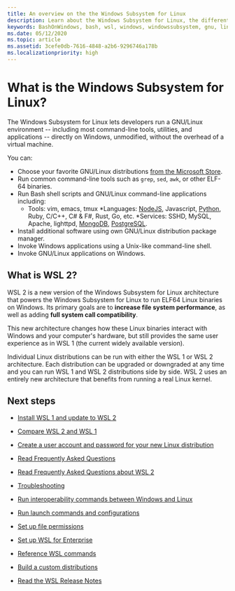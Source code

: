 ```yaml
---
title: An overview on the the Windows Subsystem for Linux
description: Learn about the Windows Subsystem for Linux, the different versions and ways you can use them.
keywords: BashOnWindows, bash, wsl, windows, windowssubsystem, gnu, linux
ms.date: 05/12/2020
ms.topic: article
ms.assetid: 3cefe0db-7616-4848-a2b6-9296746a178b
ms.localizationpriority: high
---
```


# What is the Windows Subsystem for Linux?

The Windows Subsystem for Linux lets developers run a GNU/Linux environment -- including most command-line tools, utilities, and applications -- directly on Windows, unmodified, without the overhead of a virtual machine.

You can:

* Choose your favorite GNU/Linux distributions [from the Microsoft Store](https://aka.ms/wslstore).
* Run common command-line tools such as `grep`, `sed`, `awk`, or other ELF-64 binaries.
* Run Bash shell scripts and GNU/Linux command-line applications including:  
    * Tools: vim, emacs, tmux
    *Languages: [NodeJS](https://docs.microsoft.com/windows/nodejs/setup-on-wsl2), Javascript, [Python](https://docs.microsoft.com/windows/python/web-frameworks), Ruby, C/C++, C# & F#, Rust, Go, etc.
    *Services: SSHD, MySQL, Apache, lighttpd, [MongoDB](https://docs.microsoft.com/windows/nodejs/databases), [PostgreSQL](https://docs.microsoft.com/windows/python/databases).
* Install additional software using own GNU/Linux distribution package manager.
* Invoke Windows applications using a Unix-like command-line shell.
* Invoke GNU/Linux applications on Windows.

## What is WSL 2?

WSL 2 is a new version of the Windows Subsystem for Linux architecture that powers the Windows Subsystem for Linux to run ELF64 Linux binaries on Windows. Its primary goals are to **increase file system performance**, as well as adding **full system call compatibility**.

This new architecture changes how these Linux binaries interact with Windows and your computer's hardware, but still provides the same user experience as in WSL 1 (the current widely available version).

Individual Linux distributions can be run with either the WSL 1 or WSL 2 architecture. Each distribution can be upgraded or downgraded at any time and you can run WSL 1 and WSL 2 distributions side by side. WSL 2 uses an entirely new architecture that benefits from running a real Linux kernel.

## Next steps

* [Install WSL 1 and update to WSL 2](./install-win10.md)

* [Compare WSL 2 and WSL 1](./compare-versions.md)

* [Create a user account and password for your new Linux distribution](./user-support.md)

* [Read Frequently Asked Questions](./faq.md)

* [Read Frequently Asked Questions about WSL 2](./wsl2-faq.md)

* [Troubleshooting](./troubleshooting.md)

* [Run interoperability commands between Windows and Linux](./interop.md)

* [Run launch commands and configurations](./wsl-config.md)

* [Set up file permissions](./file-permissions.md)

* [Set up WSL for Enterprise](./enterprise.md)

* [Reference WSL commands](./reference.md)

* [Build a custom distributions](./build-custom-distro.md)

* [Read the WSL Release Notes](./release-notes.md)
